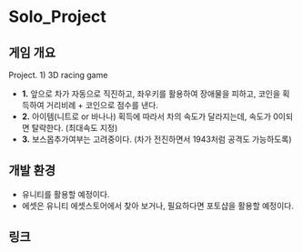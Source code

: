 # Solo_Project

## 게임 개요
Project. 1) 3D racing game
- **1.** 앞으로 차가 자동으로 직진하고, 좌우키를 활용하여 장애물을 피하고, 코인을 획득하여 거리비례 + 코인으로 점수를 낸다.
- **2.** 아이템(니트로 or 바나나) 획득에 따라서 차의 속도가 달라지는데, 속도가 0이되면 탈락한다. (최대속도 지정)
- **3.** 보스몹추가여부는 고려중이다. (차가 전진하면서 1943처럼 공격도 가능하도록)
## 개발 환경
- 유니티를 활용할 예정이다. 
- 에셋은 유니티 에셋스토어에서 찾아 보거나, 필요하다면 포토샵을 활용할 예정이다.
## 링크

